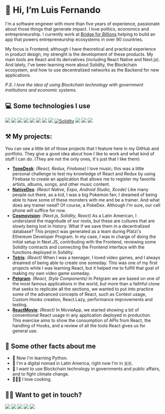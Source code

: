 # 👋 Hi, I’m Luis Fernando

I'm a software engineer with more than five years of experience, passionate about those things that generate impact. I love politics, economics and entrepreneurship. I currently work at [Bridge for Billions](https://www.bridgeforbillions.org) helping to build an app that powers entrepreneurship ecosystems in over 90 countries.

My focus is Frontend; although I have theoretical and practical experience in product design, my strenght is the development of these products. My main tools are React and its derivatives (including React Native and Next.js). And lately, I've been learning more about Solidity, the Blockchain ecosystem, and how to use decentralized networks as the Backend for new applications.

*P.S. I love the idea of using Blockchain technology with government institutions and economic systems.*


## 💻 Some technologies I use
<a target="_blank" href="https://developer.mozilla.org/en-US/docs/Web/JavaScript/Guide"><img src="https://img.shields.io/badge/JavaScript-323330?style=for-the-badge&logo=javascript&logoColor=F7DF1E" /></a>
<a target="_blank" href="https://reactjs.org/"><img src="https://img.shields.io/badge/React-20232A?style=for-the-badge&logo=react&logoColor=61DAFB" /></a>
<a target="_blank" href="https://redux.js.org/"><img src="https://img.shields.io/badge/Redux-593D88?style=for-the-badge&logo=redux&logoColor=white" /></a>
<a target="_blank" href="https://redux-saga.js.org/"><img src="https://img.shields.io/badge/Redux%20saga-86D46B?style=for-the-badge&logo=redux%20saga&logoColor=999999" /></a>
<a target="_blank" href="https://nextjs.org/docs"><img src="https://img.shields.io/badge/next%20js-000000?style=for-the-badge&logo=nextdotjs&logoColor=white"/></a>
<a target="_blank" href="https://reactnative.dev/"><img src="https://img.shields.io/badge/React_Native-20232A?style=for-the-badge&logo=react&logoColor=61DAFB" /></a>
<a target="_blank" href="https://firebase.google.com/"><img src="https://img.shields.io/badge/firebase-ffca28?style=for-the-badge&logo=firebase&logoColor=black"/></a>
<a target="_blank" href="https://www.typescriptlang.org/"><img src="https://img.shields.io/badge/TypeScript-007ACC?style=for-the-badge&logo=typescript&logoColor=white" /></a>
<a target="_blank" href="https://docs.soliditylang.org/en/v0.8.17/"><img alt="Solidity" src="https://img.shields.io/badge/Solidity-e6e6e6?style=for-the-badge&logo=solidity&logoColor=black"/></a>
<a target="_blank" href="https://docs.swift.org/swift-book/index.html"><img src="https://img.shields.io/badge/Swift-FA7343?style=for-the-badge&logo=swift&logoColor=white" /></a>
<a target="_blank" href="https://www.figma.com/"><img src="https://img.shields.io/badge/Figma-F24E1E?style=for-the-badge&logo=figma&logoColor=white" /></a>
<a target="_blank" href="https://docs.python.org/3/"><img src="https://img.shields.io/badge/Python-0249ba?style=for-the-badge&logo=python&logoColor=white" /></a>

## ⚒️   My projects:

You can see a little bit of those projects that I feature here in my GitHub and portfolio. They give a good idea about how I like to work and what kind of stuff I can do. (They are not the only ones, it's just that I like them)

- **[ToneDesk](https://github.com/LuFernandoMG/ToneDesk)**: *(React, Redux, Firebase)* I love music; this was a little personal challenge to test my knowledge of React and Redux by using Firebase to create an application that allows me to register my favorite artists, albums, songs, and other music content.
- **[NativeDex](https://github.com/LuFernandoMG/Nativedex)**: *(React Native, Expo, Android Studio, Xcode)* Like many people out there, as a kid, I was a big Pokemon fan; I dreamed of being able to have some of these monsters with me and be a trainer. And what does any trainer need? Of course, a PokeDex. Although I'm sure, our cell phone will suffice for now.
- **[Cosmovision](Cosmovision-Blockchain/cosmovision-eth)**: *(Next.js, Solidity, React)* As a Latin American, I understand the magnitude of our roots, but these are cultures that are slowly being lost in history. What if we save them in a decentralized database? This project was generated as a team during Platzi's Ethereum Developer Program. In my case, I was in charge of doing the initial setup in Next.JS, contributing with the Frontend, reviewing some Solidity contracts and connecting the Frontend interface with the functions deployed in Solidity. 
- **[Tetris](https://github.com/LuFernandoMG/Tetris)**: *(React)* When I was a teenager, I loved video games, and I always dreamed of being able to create one someday. This was one of my first projects while I was learning React, but it helped me to fulfill that goal of making my own video game someday.
- **[Petgram](https://github.com/LuFernandoMG/Petgram)**: *(React, Style Components)* In Petgram we are based on one of the most famous applications in the world, but more than a faithful clone that seeks to replicate all the sections, we wanted to put into practice some of the advanced concepts of React, such as Context usage, Custom Hooks creation, React.Lazy, performance improvements and testing.
- **[ReactMovie](https://github.com/LuFernandoMG/ReactMovie)**: *(React)* In MovieApp, we started showing a bit of conventional React usage in any application deployed in production. This exercise aims to show the consumption of APIs from React, the handling of Hooks, and a review of all the tools React gives us for general use.


## 🚀 Some other facts about me

- 🌱 Now I'm learning Python.
- 💬 I'm a digital nomad in Latin America, right now I'm in 🇧🇷.
- 👀 I want to use Blockchain technology in governments and public affairs, and to fight climate change.
- 🧑🏼‍🍳 I love cooking.


## 🤙🏼 Want to get in touch?
<a target="_blank" href="https://www.linkedin.com/in/mgluisfernando/"><img src="https://img.shields.io/badge/LinkedIn-0077B5?style=for-the-badge&logo=linkedin&logoColor=white" /></a>
<a target="_blank" href="https://twitter.com/mgluisfernando"><img src="https://img.shields.io/badge/Twitter-1DA1F2?style=for-the-badge&logo=twitter&logoColor=white" /></a>
<a target="_blank" href="mailto:hello@luisfernando.io"><img src="https://img.shields.io/badge/Gmail-D14836?style=for-the-badge&logo=gmail&logoColor=white" /></a>
<a target="_blank" href="https://wa.me/584120718906"><img src="https://img.shields.io/badge/WhatsApp-25D366?style=for-the-badge&logo=whatsapp&logoColor=white" /></a>
<a target="_blank" href="https://www.luisfernando.io"><img src="https://img.shields.io/badge/Google_chrome-4285F4?style=for-the-badge&logo=Google-chrome&logoColor=white" /></a>
